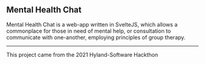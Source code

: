 Mental Health Chat
---
Mental Health Chat is a web-app written in SvelteJS, which allows a commonplace for those in need of mental help, or consultation to communicate with one-another, employing principles of group therapy.

---
This project came from the 2021 Hyland-Software Hackthon


